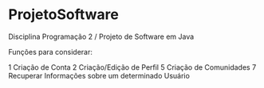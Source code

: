 # ProjetoSoftware
Disciplina Programação 2 / Projeto de Software em Java

Funções para considerar:

1 Criação de Conta
2 Criação/Edição de Perfil
5 Criação de Comunidades
7 Recuperar Informações sobre um determinado Usuário

